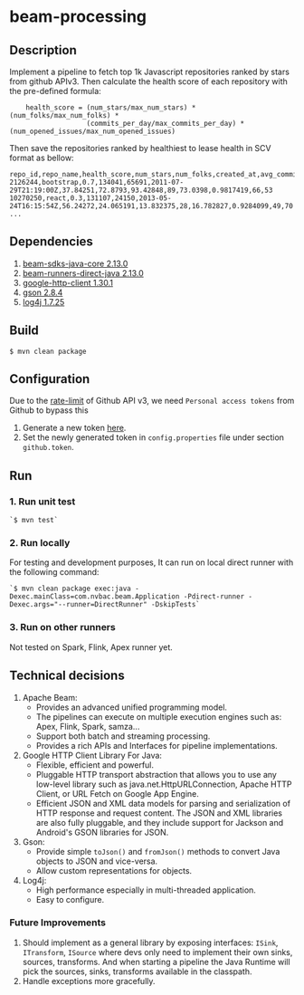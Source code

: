 # beam-processing

## Description

Implement a pipeline to fetch top 1k Javascript repositories ranked by stars from github APIv3.
Then calculate the health score of each repository with the pre-defined formula:

```
    health_score = (num_stars/max_num_stars) * (num_folks/max_num_folks) *
                   (commits_per_day/max_commits_per_day) * (num_opened_issues/max_num_opened_issues)
```
Then save the repositories ranked by healthiest to lease health in SCV format as bellow:

```
repo_id,repo_name,health_score,num_stars,num_folks,created_at,avg_commits_per_day,avg_time_first_response_to_issues,avg_time_opened_issues,num_maintainers,avg_time_merged_pull_request,ratio_closed_open_issues,num_people_open_issues,ratio_commit_per_devs
2126244,bootstrap,0.7,134041,65691,2011-07-29T21:19:00Z,37.84251,72.8793,93.42848,89,73.0398,0.9817419,66,53
10270250,react,0.3,131107,24150,2013-05-24T16:15:54Z,56.24272,24.065191,13.832375,28,16.782827,0.9284099,49,70
...
```

## Dependencies
1. [beam-sdks-java-core 2.13.0](https://mvnrepository.com/artifact/org.apache.beam/beam-sdks-java-core/2.13.0)
2. [beam-runners-direct-java 2.13.0](https://mvnrepository.com/artifact/org.apache.beam/beam-runners-direct-java/2.13.0)
3. [google-http-client 1.30.1](https://mvnrepository.com/artifact/com.google.http-client/google-http-client/1.30.1)
4. [gson 2.8.4](https://mvnrepository.com/artifact/com.google.code.gson/gson/2.8.4)
5. [log4j 1.7.25](https://mvnrepository.com/artifact/org.slf4j/slf4j-log4j12/1.7.25)

## Build

`$ mvn clean package`

## Configuration
Due to the [rate-limit](https://developer.github.com/v3/#rate-limiting) of Github API v3, we need `Personal access tokens` 
from Github to bypass this
1. Generate a new token [here](https://github.com/settings/tokens).
2. Set the newly generated token in `config.properties` file under section `github.token`.

## Run
### 1. Run unit test
    `$ mvn test`
### 2. Run locally
For testing and development purposes, It can run on local direct runner with the following command:

    `$ mvn clean package exec:java -Dexec.mainClass=com.nvbac.beam.Application -Pdirect-runner -Dexec.args="--runner=DirectRunner" -DskipTests`
### 3. Run on other runners
   Not tested on Spark, Flink, Apex runner yet.
   
## Technical decisions
1. Apache Beam:
    - Provides an advanced unified programming model.
    - The pipelines can execute on multiple execution engines such as: Apex, Flink, Spark, samza... 
    - Support both batch and streaming processing.
    - Provides a rich APIs and Interfaces for pipeline implementations.
2. Google HTTP Client Library For Java:
    - Flexible, efficient and powerful.
    - Pluggable HTTP transport abstraction that allows you to use any low-level library such as java.net.HttpURLConnection, Apache HTTP Client, or URL Fetch on Google App Engine.
    - Efficient JSON and XML data models for parsing and serialization of HTTP response and request content. The JSON and XML libraries are also fully pluggable, and they include support for Jackson and Android's GSON libraries for JSON.
3. Gson:
    - Provide simple `toJson()` and `fromJson()` methods to convert Java objects to JSON and vice-versa.
    - Allow custom representations for objects.
3. Log4j:
    - High performance especially in multi-threaded application.
    - Easy to configure.

### Future Improvements
1. Should implement as a general library by exposing interfaces: `ISink`, `ITransform`, `ISource` where devs only need to implement their own sinks, sources, transforms.
And when starting a pipeline the Java Runtime will pick the sources, sinks, transforms available in the classpath.
2. Handle exceptions more gracefully.